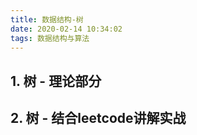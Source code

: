```yaml
---
title: 数据结构-树
date: 2020-02-14 10:34:02
tags: 数据结构与算法
---
```


## 1. 树 - 理论部分


## 2. 树 - 结合leetcode讲解实战


